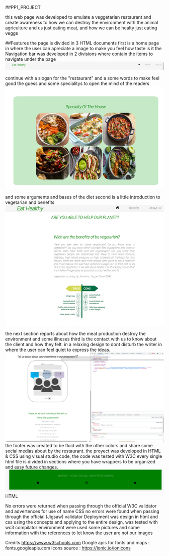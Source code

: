##PP1_PROJECT

this web page was developed to emulate a veggetarian restaurant and create awareness to how we can destroy the environment with the animal 		agriculture  and us just eating meat, and how we can be healty just eating veggs

##Features
the page is divided in 3 HTML documents first is a home page in where the user can apreciate a image to make you feel how taste is it 
the Navigation bar was developed in 2 divisions where contain the items to navigate under the page
![navigationbar](./assets/IMG/bar_1.jpeg)	

continue with a slogan for the "restaurant" and a some words to make feel good the guess and some specialitys to open the mind of the readers
![bar](./assets/IMG/special.jpeg)	

and some arguments and bases of the diet
second is a little introduction to vegetarian and benefits
![bar_pc_view](./assets/IMG/benefits.jpeg)

the next section reports about how the meat production destroy the environment and some illneses
third is the contact with us to know about the client and how they felt.
in a relaxing design to dont disturb the writer in where the user can feel quiet to express the ideas.
![comments](./assets/IMG/3.png)
the footer was created to be fluid with the other colors and share some social medias about by the restaurant.
the proyect was developed in HTML & CSS using visual studio code, the code was tested with W3C
every single html file is divided in sections where you have wrappers to be organized and easy future changes.
![footer](./assets/IMG/footer.jpeg)
HTML

No errors were returned when passing through the official W3C validator and advertences for use of name CSS no errors were found when passing through the official (Jigsaw) validator
Deployment
was design in html and css using the concepts and applying to the entire design.
was tested with wc3 compilator environment were used some pictures and some information with the references to let know the user are not our images

Credits
	https://www.w3schools.com
	Google apis for fonts and maps : fonts.googleapis.com
	icons source : https://ionic.io/ionicons

	
